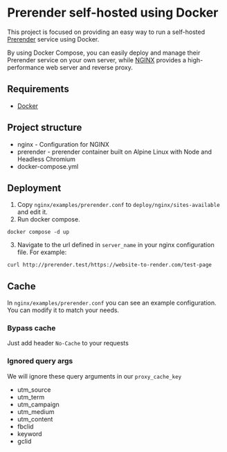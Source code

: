 # Prerender self-hosted using Docker

This project is focused on providing an easy way to run a self-hosted [Prerender](https://github.com/prerender/prerender) service using Docker. 

By using Docker Compose, you can easily deploy and manage their Prerender service on your own server, while [NGINX](https://www.docker.com/) provides a high-performance web server and reverse proxy.


## Requirements

- [Docker](https://www.docker.com/)

## Project structure
- nginx - Configuration for NGINX
- prerender - prerender container built on Alpine Linux with Node and Headless Chromium
- docker-compose.yml 

## Deployment

1. Copy `nginx/examples/prerender.conf` to `deploy/nginx/sites-available` and edit it.
2. Run docker compose.
```
docker compose -d up
```
3. Navigate to the url defined in `server_name` in your nginx configuration file. For example:
```
curl http://prerender.test/https://website-to-render.com/test-page
```
## Cache

In `nginx/examples/prerender.conf` you can see an example configuration. You can modify it to match your needs.

### Bypass cache
Just add header `No-Cache` to your requests

### Ignored query args
We will ignore these query arguments in our `proxy_cache_key`
- utm_source
- utm_term
- utm_campaign
- utm_medium
- utm_content
- fbclid
- keyword
- gclid
